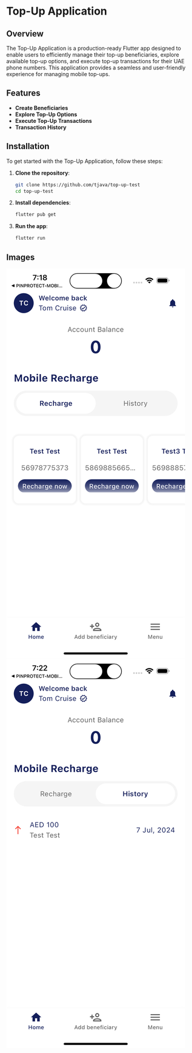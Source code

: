# Top-Up Application

## Overview

The Top-Up Application is a production-ready Flutter app designed to enable users to efficiently manage their top-up beneficiaries, explore available top-up options, and execute top-up transactions for their UAE phone numbers. This application provides a seamless and user-friendly experience for managing mobile top-ups.

## Features

- **Create Beneficiaries**
- **Explore Top-Up Options**
- **Execute Top-Up Transactions**
- **Transaction History**

## Installation

To get started with the Top-Up Application, follow these steps:

1. **Clone the repository**:
    ```bash
    git clone https://github.com/tjava/top-up-test
    cd top-up-test
    ```

2. **Install dependencies**:
    ```bash
    flutter pub get
    ```

3. **Run the app**:
    ```bash
    flutter run
    ```

## Images

![Simulator Screenshot Top-Up Test](images/Simulator-Screenshot-top-up-test.png)
![Simulator Screenshot Top-Up Test History](images/Simulator-Screenshot-top-up-test-history.png)
